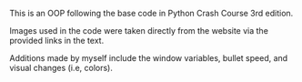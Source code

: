This is an OOP following the base code in Python Crash Course 3rd edition.

Images used in the code were taken directly from the website via the provided links in the text.

Additions made by myself include the window variables, bullet speed, and visual changes (i.e, colors).
